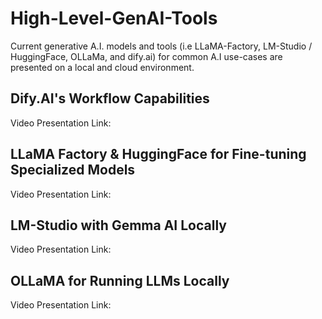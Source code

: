 # High-Level-GenAI-Tools
Current generative A.I. models and tools (i.e LLaMA-Factory, LM-Studio / HuggingFace, OLLaMa, and dify.ai) for common A.I use-cases are presented on a local and cloud environment.

## Dify.AI's Workflow Capabilities

Video Presentation Link: 

## LLaMA Factory & HuggingFace for Fine-tuning Specialized Models

Video Presentation Link: 

## LM-Studio with Gemma AI Locally

Video Presentation Link: 

## OLLaMA for Running LLMs Locally

Video Presentation Link: 